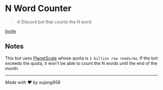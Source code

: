# N Word Counter

> A Discord bot that counts the N word

[Invite](https://discord.com/api/oauth2/authorize?client_id=1118903489423228998&permissions=67584&scope=bot)

## Notes

This bot uses [PlanetScale](https://planetscale.com/) whose quota is `1 billion row reads/mo`. If the bot exceeds the quota, it won't be able to count the N words until the end of the month.

---

_Made with ❤️ by sujang958_
